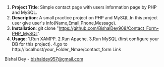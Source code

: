 1. **Project Title**: Simple contact page with users information page by PHP and MySQL.
2. **Description**: A small practice project on PHP and MySQL.In this project user give user's info(Name,Email,Phone,Message).
3. **Installation**: git clone "https://github.com/BishalDey908/Contact_Form-PHP_MySQL".
4. **Usage**: 1.Run XAMPP.
              2.Run Apache.
              3.Run MySQL (first configure your DB for this project).
              4.go to http://localhost/your_Folder_Nmae/contact_form Link



Bishal Dey - bishaldey957@gmail.com
